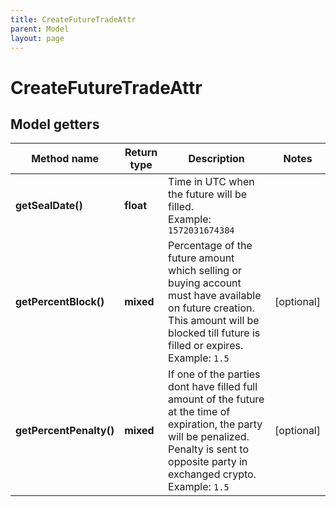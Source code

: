```yaml
---
title: CreateFutureTradeAttr
parent: Model
layout: page
---
```


# CreateFutureTradeAttr

## Model getters

Method name | Return type | Description | Notes
------------ | ------------- | ------------- | -------------
**getSealDate()** | **float** | Time in UTC when the future will be filled. <br>Example: `1572031674384` |
**getPercentBlock()** | **mixed** | Percentage of the future amount which selling or buying account must have available on future creation. This amount will be blocked till future is filled or expires. <br>Example: `1.5` | [optional]
**getPercentPenalty()** | **mixed** | If one of the parties dont have filled full amount of the future at the time of expiration, the party will be penalized. Penalty is sent to opposite party in exchanged crypto. <br>Example: `1.5` | [optional]

